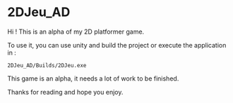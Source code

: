 # 2DJeu_AD

Hi ! This is an alpha of my 2D platformer game.

To use it, you can use unity and build the project or execute the application in :

  `2DJeu_AD/Builds/2DJeu.exe`

This game is an alpha, it needs a lot of work to be finished.

Thanks for reading and hope you enjoy.
